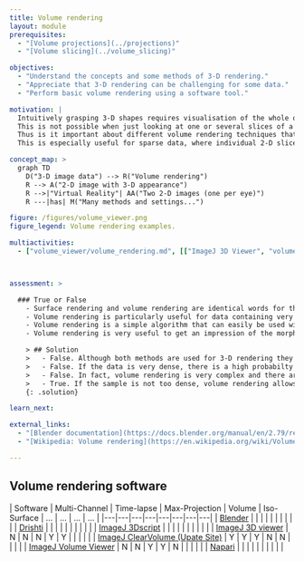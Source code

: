 ```yaml
---
title: Volume rendering
layout: module
prerequisites:
  - "[Volume projections](../projections)"
  - "[Volume slicing](../volume_slicing)"

objectives:
  - "Understand the concepts and some methods of 3-D rendering."
  - "Appreciate that 3-D rendering can be challenging for some data."
  - "Perform basic volume rendering using a software tool."

motivation: |
  Intuitively grasping 3-D shapes requires visualisation of the whole object.
  This is not possible when just looking at one or several slices of a 3-D data set.
  Thus is it important about different volume rendering techniques that can create a 3-D appearance of the whole image.
  This is especially useful for sparse data, where individual 2-D slices only contain a small subset of the relevant information.

concept_map: >
  graph TD
    D("3-D image data") --> R("Volume rendering")
    R --> A("2-D image with 3-D appearance")
    R -->|"Virtual Reality"| AA("Two 2-D images (one per eye)")
    R ---|has| M("Many methods and settings...")

figure: /figures/volume_viewer.png
figure_legend: Volume rendering examples.

multiactivities:
  - ["volume_viewer/volume_rendering.md", [["ImageJ 3D Viewer", "volume_viewer/volume_rendering_imagej_3dviewer.md"], ["skimage napari", "volume_viewer/volume_rendering_skimage_napari.py"], ["napari standalone app", "volume_viewer/volume_rendering_napari_gui.md"]]]



assessment: >

  ### True or False
    - Surface rendering and volume rendering are identical words for the same 3-D visualisation method.
    - Volume rendering is particularly useful for data containing very dense 3-D information such as very many cells or nuclei in an organ of a biological specimen.
    - Volume rendering is a simple algorithm that can easily be used without expert knowledge.
    - Volume rendering is very useful to get an impression of the morphology and spatial distribution of objects.

    > ## Solution
    >   - False. Although both methods are used for 3-D rendering they are different. In surface rendering one needs to define "the shell" of an object and only this will be visible. In volume rendering the intensity of all voxels can be represented such as in a maximum intensity projection based volume rendering.
    >   - False. If the data is very dense, there is a high probabilty that no matter from which angle you look there will be objects hidden behind other objects. Thus, sparse data can be more suited to 3-D rendering than very dense data.
    >   - False. In fact, volume rendering is very complex and there are many things to learn to master it (see for example [this website](https://developer.nvidia.com/gpugems/gpugems/part-vi-beyond-triangles/chapter-39-volume-rendering-techniques).
    >   - True. If the sample is not too dense, volume rendering allows one to get a quick overview of the whole 3-D specimen and its morphology.
    {: .solution}

learn_next:

external_links:
  - "[Blender documentation](https://docs.blender.org/manual/en/2.79/render/blender_render/materials/special_effects/volume.html)"
  - "[Wikipedia: Volume rendering](https://en.wikipedia.org/wiki/Volume_rendering)"

---
```


## Volume rendering software

| Software | Multi-Channel | Time-lapse |  Max-Projection  | Volume | Iso-Surface  | ...  | ...  | ...  | ...  |
|---|---|---|---|---|---|---|---|
| [Blender](https://docs.blender.org)  | | |   |   |   |   |   |   |   |
| [Drishti](https://github.com/nci/drishti) | | |   |   |   |   |   |   |   |
| [ImageJ 3Dscript](https://imagej.net/plugins/3dscript) |  |  |   |   |  |   |   |   |   |
| [ImageJ 3D viewer](https://imagej.net/plugins/3d-viewer/) | N | N | N  | Y  | Y |   |   |   |   |
| [ImageJ ClearVolume (Upate Site)](https://imagej.net/plugins/clearvolume)  | Y  | Y | Y  | N  | N  |   |   |   |
| [ImageJ Volume Viewer](https://imagej.nih.gov/ij/plugins/volume-viewer.html) | N | N  | Y | Y  | N  |   |   |   |   |
| [Napari](https://napari.org/)    |  |   |   |   |  |  |  |   |   |
